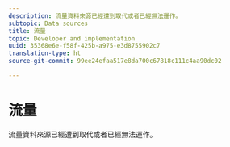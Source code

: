 ```yaml
---
description: 流量資料來源已經遭到取代或者已經無法運作。
subtopic: Data sources
title: 流量
topic: Developer and implementation
uuid: 35368e6e-f58f-425b-a975-e3d8755902c7
translation-type: ht
source-git-commit: 99ee24efaa517e8da700c67818c111c4aa90dc02

---
```



# 流量

流量資料來源已經遭到取代或者已經無法運作。
